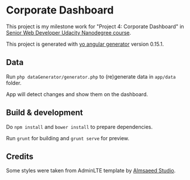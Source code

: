 # Corporate Dashboard

This project is my milestone work for "Project 4: Corporate Dashboard" in [Senior Web Developer Udacity Nanodegree course](https://www.udacity.com/course/senior-web-developer-nanodegree-by-google--nd802).

This project is generated with [yo angular generator](https://github.com/yeoman/generator-angular)
version 0.15.1.

## Data

Run `php dataGenerator/generator.php` to (re)generate data in `app/data` folder.

App will detect changes and show them on the dashboard.

## Build & development

Do `npm install` and `bower install` to prepare dependencies.

Run `grunt` for building and `grunt serve` for preview.

## Credits

Some styles were taken from AdminLTE template by [Almsaeed Studio](http://almsaeedstudio.com).
 

